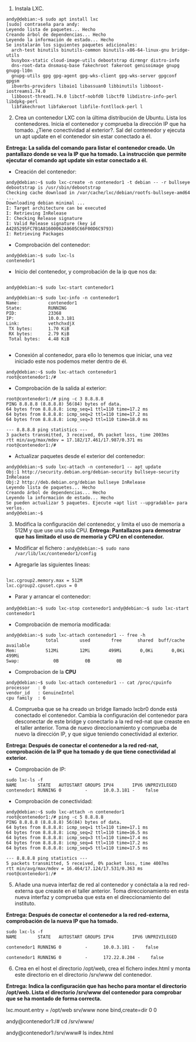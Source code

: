 1. Instala LXC.

```
andy@debian:~$ sudo apt install lxc
[sudo] contraseña para andy: 
Leyendo lista de paquetes... Hecho
Creando árbol de dependencias... Hecho
Leyendo la información de estado... Hecho
Se instalarán los siguientes paquetes adicionales:
  arch-test binutils binutils-common binutils-x86-64-linux-gnu bridge-utils
  busybox-static cloud-image-utils debootstrap dirmngr distro-info
  dns-root-data dnsmasq-base fakechroot fakeroot genisoimage gnupg gnupg-l10n
  gnupg-utils gpg gpg-agent gpg-wks-client gpg-wks-server gpgconf gpgsm
  ibverbs-providers libaio1 libassuan0 libbinutils libboost-iostreams1.74.0
  libboost-thread1.74.0 libctf-nobfd0 libctf0 libdistro-info-perl libdpkg-perl
  libfakechroot libfakeroot libfile-fcntllock-perl l

```

2. Crea un contenedor LXC con la última distribución de Ubuntu. Lista los contenedores. Inicia el contenedor y comprueba la dirección IP que ha tomado. ¿Tiene conectividad al exterior?. Sal del contenedor y ejecuta un apt update en el contenedor sin estar conectado a él.

**Entrega: La salida del comando para listar el contenedor creado. Un pantallazo donde se vea la IP que ha tomado. La instrucción que permite ejecutar el comando apt update sin estar conectado a él.**

- Creación del contenedor:

```
andy@debian:~$ sudo lxc-create -n contenedor1 -t debian -- -r bullseye
debootstrap is /usr/sbin/debootstrap
Checking cache download in /var/cache/lxc/debian/rootfs-bullseye-amd64 ... 
Downloading debian minimal ...
I: Target architecture can be executed
I: Retrieving InRelease 
I: Checking Release signature
I: Valid Release signature (key id A4285295FC7B1A81600062A9605C66F00D6C9793)
I: Retrieving Packages 
```

- Comprobación del contenedor:

```
andy@debian:~$ sudo lxc-ls 
contenedor1 

```
- Inicio del contenedor, y comprobación de la ip que nos da:


```

andy@debian:~$ sudo lxc-start contenedor1

```

```
andy@debian:~$ sudo lxc-info -n contenedor1
Name:           contenedor1
State:          RUNNING
PID:            23368
IP:             10.0.3.181
Link:           vethchxdjX
 TX bytes:      1.70 KiB
 RX bytes:      2.79 KiB
 Total bytes:   4.48 KiB


```

- Conexión al contenedor, para ello lo tenemos que iniciar, una vez iniciado este nos podemos meter dentro de él.

```
andy@debian:~$ sudo lxc-attach contenedor1
root@contenedor1:/# 

```

- Comprobación de la salida al exterior:

```
root@contenedor1:/# ping -c 3 8.8.8.8
PING 8.8.8.8 (8.8.8.8) 56(84) bytes of data.
64 bytes from 8.8.8.8: icmp_seq=1 ttl=110 time=17.2 ms
64 bytes from 8.8.8.8: icmp_seq=2 ttl=110 time=17.2 ms
64 bytes from 8.8.8.8: icmp_seq=3 ttl=110 time=18.0 ms

--- 8.8.8.8 ping statistics ---
3 packets transmitted, 3 received, 0% packet loss, time 2003ms
rtt min/avg/max/mdev = 17.182/17.461/17.987/0.371 ms
root@contenedor1:/# 

```

- Actualizar paquetes desde el exterior del contenedor:

```
andy@debian:~$ sudo lxc-attach -n contenedor1 -- apt update
Obj:1 http://security.debian.org/debian-security bullseye-security InRelease
Obj:2 http://deb.debian.org/debian bullseye InRelease
Leyendo lista de paquetes... Hecho
Creando árbol de dependencias... Hecho
Leyendo la información de estado... Hecho
Se pueden actualizar 5 paquetes. Ejecute «apt list --upgradable» para verlos.
andy@debian:~$ 

```


3. Modifica la configuración del contenedor, y limita el uso de memoria a 512M y que use una sola CPU.
**Entrega: Pantallazos para demostrar que has limitado el uso de memoria y CPU en el contenedor.**

- Modificar el fichero :
```andy@debian:~$ sudo nano /var/lib/lxc/contenedor1/config```

- Agregarle las siguientes lineas:

```

lxc.cgroup2.memory.max = 512M
lxc.cgroup2.cpuset.cpus = 0

```
- Parar y arrancar el contenedor:
  
```andy@debian:~$ sudo lxc-stop contenedor1```
```andy@debian:~$ sudo lxc-start contenedor1```

- Comprobación de memoria modificada:
``` 
andy@debian:~$ sudo lxc-attach contenedor1 -- free -h
               total        used        free      shared  buff/cache   available
Mem:           512Mi        12Mi       499Mi       0,0Ki       0,0Ki       499Mi
Swap:             0B          0B          0B

```
- Comprobacion de la **CPU**

```
andy@debian:~$ sudo lxc-attach contenedor1 -- cat /proc/cpuinfo
processor	: 0
vendor_id	: GenuineIntel
cpu family	: 6
```

4. Comprueba que se ha creado un bridge llamado lxcbr0 donde está conectado el contenedor. Cambia la configuración del contenedor para desconectar de este bridge y conectarlo a la red red-nat que creaste en el taller anterior. Toma de nuevo direccionamiento y comprueba de nuevo la dirección IP, y que sigue teniendo conectividad al exterior.

**Entrega: Después de conectar el contenedor a la red red-nat, comprobación de la IP que ha tomado y de que tiene conectividad al exterior.**

- Comprobación de IP:

```
sudo lxc-ls -f
NAME        STATE   AUTOSTART GROUPS IPV4       IPV6 UNPRIVILEGED 
contenedor1 RUNNING 0         -      10.0.3.181 -    false    
```
- Comprobación de conectividad: 

```
andy@debian:~$ sudo lxc-attach -n contenedor1
root@contenedor1:/# ping -c 5 8.8.8.8
PING 8.8.8.8 (8.8.8.8) 56(84) bytes of data.
64 bytes from 8.8.8.8: icmp_seq=1 ttl=110 time=17.1 ms
64 bytes from 8.8.8.8: icmp_seq=2 ttl=110 time=16.5 ms
64 bytes from 8.8.8.8: icmp_seq=3 ttl=110 time=17.4 ms
64 bytes from 8.8.8.8: icmp_seq=4 ttl=110 time=17.2 ms
64 bytes from 8.8.8.8: icmp_seq=5 ttl=110 time=17.5 ms

--- 8.8.8.8 ping statistics ---
5 packets transmitted, 5 received, 0% packet loss, time 4007ms
rtt min/avg/max/mdev = 16.464/17.124/17.531/0.363 ms
root@contenedor1:/# 

```

5. Añade una nueva interfaz de red al contenedor y conéctala a la red red-externa que creaste en el taller anterior. Toma direccionamiento en esta nueva interfaz y comprueba que esta en el direccionamiento del instituto.

**Entrega: Después de conectar el contenedor a la red red-externa, comprobación de la nueva IP que ha tomado.**

```
sudo lxc-ls -f
NAME        STATE   AUTOSTART GROUPS IPV4       IPV6 UNPRIVILEGED 

contenedor1 RUNNING 0         -      10.0.3.181 -    false    

contenedor1 RUNNING 0         -      172.22.8.204 -    false
```
6. Crea en el host el directorio /opt/web, crea el fichero index.html y monta este directorio en el directorio /srv/www del contenedor.

**Entrega: Indica la configuración que has hecho para montar el directorio /opt/web. Lista el directorio /srv/www del contenedor para comprobar que se ha montado de forma correcta.**

lxc.mount.entry = /opt/web srv/www none bind,create=dir 0 0

andy@contenedor1:/# cd /srv/www/

andy@contenedor1:/srv/www# ls
index.html


